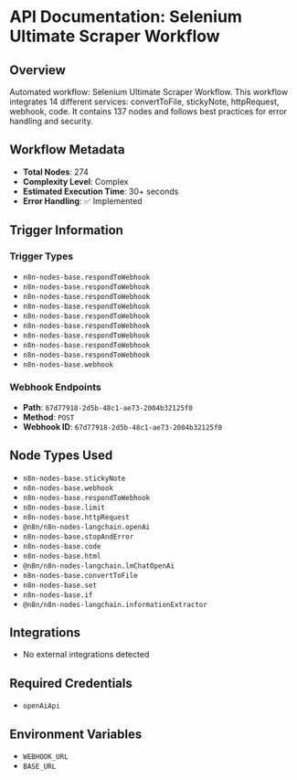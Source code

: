 # API Documentation: Selenium Ultimate Scraper Workflow

## Overview
Automated workflow: Selenium Ultimate Scraper Workflow. This workflow integrates 14 different services: convertToFile, stickyNote, httpRequest, webhook, code. It contains 137 nodes and follows best practices for error handling and security.

## Workflow Metadata
- **Total Nodes**: 274
- **Complexity Level**: Complex
- **Estimated Execution Time**: 30+ seconds
- **Error Handling**: ✅ Implemented

## Trigger Information
### Trigger Types
- `n8n-nodes-base.respondToWebhook`
- `n8n-nodes-base.respondToWebhook`
- `n8n-nodes-base.respondToWebhook`
- `n8n-nodes-base.respondToWebhook`
- `n8n-nodes-base.respondToWebhook`
- `n8n-nodes-base.respondToWebhook`
- `n8n-nodes-base.respondToWebhook`
- `n8n-nodes-base.respondToWebhook`
- `n8n-nodes-base.respondToWebhook`
- `n8n-nodes-base.webhook`

### Webhook Endpoints
- **Path**: `67d77918-2d5b-48c1-ae73-2004b32125f0`
- **Method**: `POST`
- **Webhook ID**: `67d77918-2d5b-48c1-ae73-2004b32125f0`


## Node Types Used
- `n8n-nodes-base.stickyNote`
- `n8n-nodes-base.webhook`
- `n8n-nodes-base.respondToWebhook`
- `n8n-nodes-base.limit`
- `n8n-nodes-base.httpRequest`
- `@n8n/n8n-nodes-langchain.openAi`
- `n8n-nodes-base.stopAndError`
- `n8n-nodes-base.code`
- `n8n-nodes-base.html`
- `@n8n/n8n-nodes-langchain.lmChatOpenAi`
- `n8n-nodes-base.convertToFile`
- `n8n-nodes-base.set`
- `n8n-nodes-base.if`
- `@n8n/n8n-nodes-langchain.informationExtractor`

## Integrations
- No external integrations detected

## Required Credentials
- `openAiApi`

## Environment Variables
- `WEBHOOK_URL`
- `BASE_URL`
